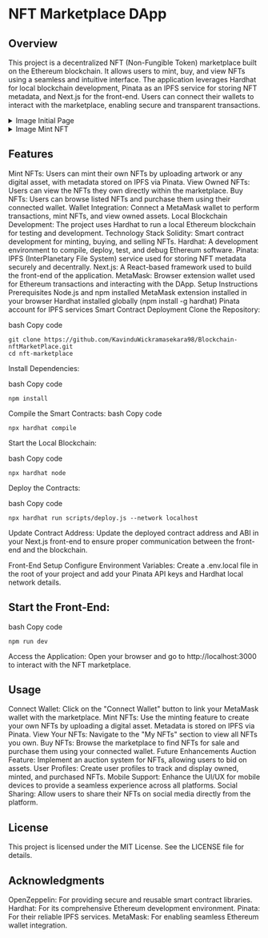 # NFT Marketplace DApp
## Overview
This project is a decentralized NFT (Non-Fungible Token) marketplace built on the Ethereum blockchain. It allows users to mint, buy, and view NFTs using a seamless and intuitive interface. The application leverages Hardhat for local blockchain development, Pinata as an IPFS service for storing NFT metadata, and Next.js for the front-end. Users can connect their wallets to interact with the marketplace, enabling secure and transparent transactions.

<details><summary>Image Initial Page</summary>
   <img src="https://github.com/user-attachments/assets/d52a31db-543e-41c8-9d26-58985741a570" width=35% height=35%>
</details>
<details><summary>Image  Mint NFT </summary>
   <img src="https://github.com/user-attachments/assets/2d2392a0-9ea2-4342-bbfd-20a905e3e8b6" width=35% height=35%>
   <img src="https://github.com/user-attachments/assets/6e658cdb-eb75-4a82-ab51-5d333546b418" width=35% height=35%>
   
</details>


## Features
Mint NFTs: Users can mint their own NFTs by uploading artwork or any digital asset, with metadata stored on IPFS via Pinata.
View Owned NFTs: Users can view the NFTs they own directly within the marketplace.
Buy NFTs: Users can browse listed NFTs and purchase them using their connected wallet.
Wallet Integration: Connect a MetaMask wallet to perform transactions, mint NFTs, and view owned assets.
Local Blockchain Development: The project uses Hardhat to run a local Ethereum blockchain for testing and development.
Technology Stack
Solidity: Smart contract development for minting, buying, and selling NFTs.
Hardhat: A development environment to compile, deploy, test, and debug Ethereum software.
Pinata: IPFS (InterPlanetary File System) service used for storing NFT metadata securely and decentrally.
Next.js: A React-based framework used to build the front-end of the application.
MetaMask: Browser extension wallet used for Ethereum transactions and interacting with the DApp.
Setup Instructions
Prerequisites
Node.js and npm installed
MetaMask extension installed in your browser
Hardhat installed globally (npm install -g hardhat)
Pinata account for IPFS services
Smart Contract Deployment
Clone the Repository:

bash
Copy code
```console
git clone https://github.com/KavinduWickramasekara98/Blockchain-nftMarketPlace.git
cd nft-marketplace
```
Install Dependencies:

bash
Copy code
```
npm install
```
Compile the Smart Contracts:
bash
Copy code
```
npx hardhat compile
```
Start the Local Blockchain:

bash
Copy code
```
npx hardhat node
```
Deploy the Contracts:

bash
Copy code
```
npx hardhat run scripts/deploy.js --network localhost
```
Update Contract Address:
Update the deployed contract address and ABI in your Next.js front-end to ensure proper communication between the front-end and the blockchain.

Front-End Setup
Configure Environment Variables:
Create a .env.local file in the root of your project and add your Pinata API keys and Hardhat local network details.

## Start the Front-End:

bash
Copy code
```
npm run dev
```
Access the Application:
Open your browser and go to http://localhost:3000 to interact with the NFT marketplace.

## Usage
Connect Wallet: Click on the "Connect Wallet" button to link your MetaMask wallet with the marketplace.
Mint NFTs: Use the minting feature to create your own NFTs by uploading a digital asset. Metadata is stored on IPFS via Pinata.
View Your NFTs: Navigate to the "My NFTs" section to view all NFTs you own.
Buy NFTs: Browse the marketplace to find NFTs for sale and purchase them using your connected wallet.
Future Enhancements
Auction Feature: Implement an auction system for NFTs, allowing users to bid on assets.
User Profiles: Create user profiles to track and display owned, minted, and purchased NFTs.
Mobile Support: Enhance the UI/UX for mobile devices to provide a seamless experience across all platforms.
Social Sharing: Allow users to share their NFTs on social media directly from the platform.
## License
This project is licensed under the MIT License. See the LICENSE file for details.

## Acknowledgments
OpenZeppelin: For providing secure and reusable smart contract libraries.
Hardhat: For its comprehensive Ethereum development environment.
Pinata: For their reliable IPFS services.
MetaMask: For enabling seamless Ethereum wallet integration.
